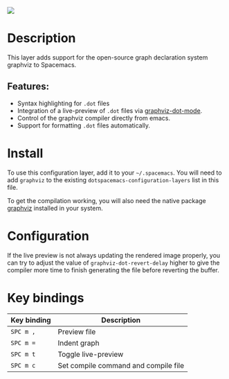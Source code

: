 ![](img/graphviz.png)

Description
===========

This layer adds support for the open-source graph declaration system
graphviz to Spacemacs.

Features:
---------

-   Syntax highlighting for `.dot` files
-   Integration of a live-preview of `.dot` files via
    [graphviz-dot-mode](https://github.com/ppareit/graphviz-dot-mode).
-   Control of the graphviz compiler directly from emacs.
-   Support for formatting `.dot` files automatically.

Install
=======

To use this configuration layer, add it to your `~/.spacemacs`. You will
need to add `graphviz` to the existing
`dotspacemacs-configuration-layers` list in this file.

To get the compilation working, you will also need the native package
[graphviz](http://graphviz.org/) installed in your system.

Configuration
=============

If the live preview is not always updating the rendered image properly,
you can try to adjust the value of `graphviz-dot-revert-delay` higher to
give the compiler more time to finish generating the file before
reverting the buffer.

Key bindings
============

| Key binding | Description                          |
|-------------|--------------------------------------|
| `SPC m ,`   | Preview file                         |
| `SPC m =`   | Indent graph                         |
| `SPC m t`   | Toggle live-preview                  |
| `SPC m c`   | Set compile command and compile file |
